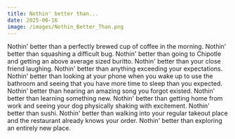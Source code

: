 ```yaml
---
title: Nothin' better than...
date: 2025-06-16
image: /images/Nothin_Better_Than.png
---
```

Nothin' better than a perfectly brewed cup of coffee in the morning.
Nothin' better than squashing a difficult bug.
Nothin' better than going to Chipotle and getting an above average sized buritto. 
Nothin' better than your close friend laughing.
Nothin' better than anything exceeding your expectations.
Nothin' better than looking at your phone when you wake up to use the bathroom and seeing that you have more time to sleep than you expected.
Nothin' better than hearing an amazing song you forgot existed.
Nothin' better than learning something new.
Nothin' better than getting home from work and seeing your dog physically shaking with excitement.
Nothin' better than sushi.
Nothin' better than walking into your regular takeout place and the restaurant already knows your order.
Nothin' better than exploring an entirely new place.

